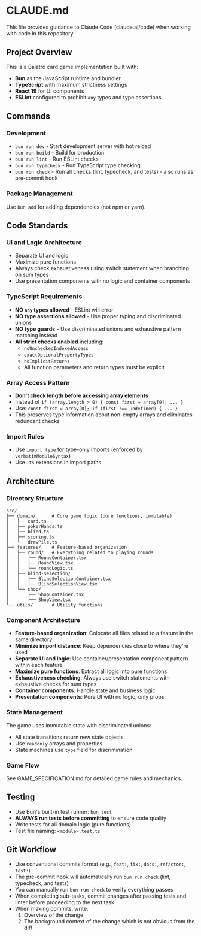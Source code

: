 # CLAUDE.md

This file provides guidance to Claude Code (claude.ai/code) when working with code in this repository.

## Project Overview

This is a Balatro card game implementation built with:
- **Bun** as the JavaScript runtime and bundler
- **TypeScript** with maximum strictness settings
- **React 19** for UI components
- **ESLint** configured to prohibit `any` types and type assertions

## Commands

### Development
- `bun run dev` - Start development server with hot reload
- `bun run build` - Build for production
- `bun run lint` - Run ESLint checks
- `bun run typecheck` - Run TypeScript type checking
- `bun run check` - Run all checks (lint, typecheck, and tests) - also runs as pre-commit hook

### Package Management
Use `bun add` for adding dependencies (not npm or yarn).

## Code Standards

### UI and Logic Architecture
- Separate UI and logic
- Maximize pure functions
- Always check exhaustiveness using switch statement when branching on sum types
- Use presentation components with no logic and container components

### TypeScript Requirements
- **NO `any` types allowed** - ESLint will error
- **NO type assertions allowed** - Use proper typing and discriminated unions
- **NO type guards** - Use discriminated unions and exhaustive pattern matching instead
- **All strict checks enabled** including:
  - `noUncheckedIndexedAccess`
  - `exactOptionalPropertyTypes`
  - `noImplicitReturns`
  - All function parameters and return types must be explicit

### Array Access Pattern
- **Don't check length before accessing array elements**
- Instead of `if (array.length > 0) { const first = array[0]; ... }`
- Use: `const first = array[0]; if (first !== undefined) { ... }`
- This preserves type information about non-empty arrays and eliminates redundant checks

### Import Rules
- Use `import type` for type-only imports (enforced by `verbatimModuleSyntax`)
- Use `.ts` extensions in import paths

## Architecture

### Directory Structure
```
src/
├── domain/      # Core game logic (pure functions, immutable)
│   ├── card.ts
│   ├── pokerHands.ts
│   ├── blind.ts
│   ├── scoring.ts
│   └── drawPile.ts
├── features/    # Feature-based organization
│   ├── round/   # Everything related to playing rounds
│   │   ├── RoundContainer.tsx
│   │   ├── RoundView.tsx
│   │   └── roundLogic.ts
│   ├── blind-selection/
│   │   ├── BlindSelectionContainer.tsx
│   │   └── BlindSelectionView.tsx
│   └── shop/
│       ├── ShopContainer.tsx
│       └── ShopView.tsx
└── utils/       # Utility functions
```

### Component Architecture
- **Feature-based organization**: Colocate all files related to a feature in the same directory
- **Minimize import distance**: Keep dependencies close to where they're used
- **Separate UI and logic**: Use container/presentation component pattern within each feature
- **Maximize pure functions**: Extract all logic into pure functions
- **Exhaustiveness checking**: Always use switch statements with exhaustive checks for sum types
- **Container components**: Handle state and business logic
- **Presentation components**: Pure UI with no logic, only props

### State Management
The game uses immutable state with discriminated unions:
- All state transitions return new state objects
- Use `readonly` arrays and properties
- State machines use `type` field for discrimination

### Game Flow
See GAME_SPECIFICATION.md for detailed game rules and mechanics.

## Testing
- Use Bun's built-in test runner: `bun test`
- **ALWAYS run tests before committing** to ensure code quality
- Write tests for all domain logic (pure functions)
- Test file naming: `<module>.test.ts`

## Git Workflow
- Use conventional commits format (e.g., `feat:`, `fix:`, `docs:`, `refactor:`, `test:`)
- The pre-commit hook will automatically run `bun run check` (lint, typecheck, and tests)
- You can manually run `bun run check` to verify everything passes
- When completing sub-tasks, commit changes after passing tests and linter before proceeding to the next task
- When making commits, write:
  1. Overview of the change
  2. The background context of the change which is not obvious from the diff